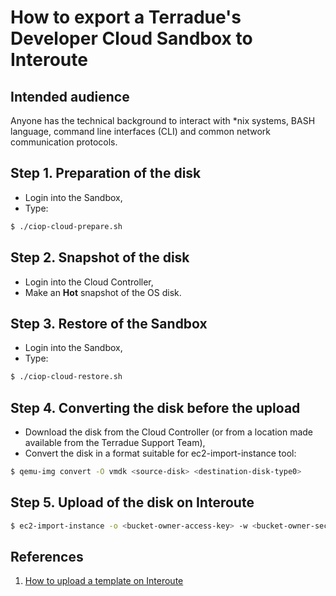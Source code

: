 How to export a Terradue's Developer Cloud Sandbox to Interoute
===============================================================

Intended audience
-----------------

Anyone has the technical background to interact with *nix systems, BASH language, command line interfaces (CLI) and common network communication protocols.

Step 1. Preparation of the disk
-------------------------------

* Login into the Sandbox,
* Type:
```bash
$ ./ciop-cloud-prepare.sh
```

Step 2. Snapshot of the disk
----------------------------

* Login into the Cloud Controller,
* Make an **Hot** snapshot of the OS disk.

Step 3. Restore of the Sandbox
------------------------------

* Login into the Sandbox,
* Type:
```bash
$ ./ciop-cloud-restore.sh
```

Step 4. Converting the disk before the upload
---------------------------------------------

* Download the disk from the Cloud Controller (or from a location made available from the Terradue Support Team),
* Convert the disk in a format suitable for ec2-import-instance tool:

```bash
$ qemu-img convert -O vmdk <source-disk> <destination-disk-type0>
```

Step 5. Upload of the disk on Interoute
---------------------------------------

```bash
$ ec2-import-instance -o <bucket-owner-access-key> -w <bucket-owner-secret-key> -f vmdk <vmdk_disk_type_5> -b <bucket_name> --region <region_name> -t <instance_type> -s <disk size> -a x86_64 -p Linux 
```

References
----------

1. [How to upload a template on Interoute](http://cloudstore.interoute.com/main/knowledge-centre/library/how-upload-template)
